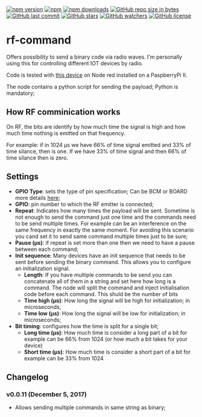 

[![npm version](https://img.shields.io/npm/v/node-red-contrib-rf-command.svg?style=flat-square)](https://www.npmjs.com/package/node-red-contrib-rf-command)
[![npm](https://img.shields.io/npm/dt/node-red-contrib-rf-command.svg)](https://www.npmjs.com/package/node-red-contrib-rf-command)
[![npm downloads](https://img.shields.io/npm/dm/node-red-contrib-rf-command.svg?style=flat-square)](https://www.npmjs.com/package/node-red-contrib-rf-command)
[![GitHub repo size in bytes](https://img.shields.io/github/repo-size/badges/shields.svg)](https://github.com/SergiuToporjinschi/rf-command)
[![GitHub last commit](https://img.shields.io/github/last-commit/SergiuToporjinschi/rf-command.svg)](https://github.com/SergiuToporjinschi/rf-command)
[![GitHub stars](https://img.shields.io/github/stars/SergiuToporjinschi/rf-command.svg)](https://github.com/SergiuToporjinschi/rf-command/watchers)
[![GitHub watchers](https://img.shields.io/github/watchers/SergiuToporjinschi/rf-command.svg)](https://github.com/SergiuToporjinschi/rf-command/stargazers)
[![GitHub license](https://img.shields.io/github/license/SergiuToporjinschi/rf-command.svg)](https://github.com/SergiuToporjinschi/rf-command/blob/master/LICENSE)

# rf-command

Offers possibility to send a binary code via radio waves. I'm personally using this for controlling different IOT devices by radio. 

Code is tested with [this device](http://www.electrodragon.com/product/433m-rf-wireless-transmitter-module/) on Node red installed on a PaspberryPi II.

The node contains a python script for sending the payload; 
Python is mandatory;

## How RF comminication works 
  On RF, the bits are identify by how much time the signal is high and how much time nothing is emitted on that frequency.
  
  For example: if in 1024 &#181;s we have 66% of time signal emitted and 33% of time silance, then is one. If we have 33% of time signal and then 66% of time silance then is zero. 

## Settings
- **GPIO Type**: sets the type of pin specification; Can be BCM or BOARD more details [here](https://sourceforge.net/p/raspberry-gpio-python/wiki/BasicUsage/#pin-numbering);
- **GPIO**: pin number to which the RF emitter is connected;
- **Repeat**: Indicates how many times the payload will be sent. Sometime is not enough to send the command just one time and the commands need to be send multiple times. For example can be an interference on the same frequency in exactly the same moment. For avoiding this scenario you cand set it to send same command multiple times just to be sure;
- **Pause (&#181;s)**: if repeat is set more than one then we need to have a pause between each command;
- **Init sequence**: Many devices have an init sequence that needs to be sent before sending the binary command. This allows you to configure an initialization signal.
  - **Length**: If you have multiple commands to be send you can concatenate all of them in a string and set here how long is a command. The node will split the command and inject initialisation code before each command. This shuld be the number of bits
  - **Time high (&#181;s)**: How long the signal will be high for initialization; in microseconds;
  - **Time low (&#181;s)**: How long the signal will be low for initialization; in microseconds;
- **Bit timing**: configures how the time is split for a single bit;
  - **Long time (&#181;s)**: How much time is consider a long part of a bit for example can be 66% from 1024 (or how much a bit takes for your device)
  - **Short time (&#181;s)**: How much time is consider a short part of a bit for example can be 33% from 1024

## Changelog

### v0.0.11 (December 5, 2017)
* Allows sending multiple commands in same string as binary;
